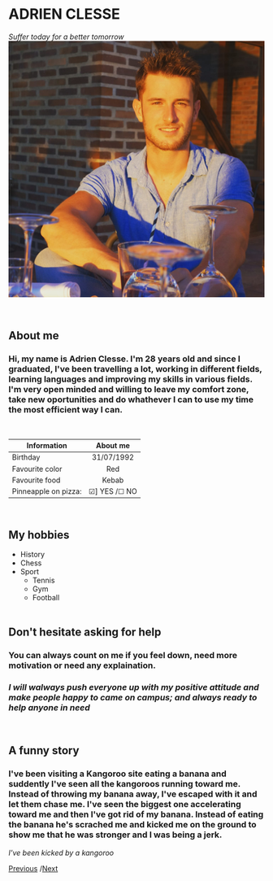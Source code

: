 # ADRIEN CLESSE 
*Suffer today for a better tomorrow*
![images](images/Adrien.jpg)

<br>

## About me

### Hi, my name is Adrien Clesse. I'm 28 years old and since I graduated, I've been travelling a lot, working in different fields, learning languages and improving my skills in various fields. I'm very open minded and willing to leave my comfort zone, take new oportunities and do whathever I can to use my time the most efficient way I can.
 <br>

| Information        | About me           | 
| ------------- |:-------------:| 
| Birthday     | 31/07/1992 | 
| Favourite color      | Red      |
| Favourite food    |Kebab      | 
| Pinneapple on pizza: |&#9745;] YES /&#9744; NO      | 

<br>




## My hobbies

* History
* Chess
* Sport
    * Tennis
    * Gym
    * Football  
  <br>
## Don't hesitate asking for help

### You can always count on me if you feel down, need more motivation or need any explaination.

### *I will walways push everyone up with my positive attitude and make people happy to came on campus; and always ready to help anyone in need*
<br>

## A funny story

### I've been  visiting a Kangoroo site eating a banana and suddently I've seen all the kangoroos running toward me.  Instead of throwing my banana away, I've escaped with it and let them chase me.  I've seen the biggest one accelerating toward me and then I've got rid of my banana.  Instead of eating the banana he's scrached me and kicked me on the ground to show me that he was stronger and I  was being a jerk.

*I've been kicked by a kangoroo*

[Previous](https://github.com/A-Maarij/markdown-challenge/blob/main/Markup.md) /[Next](https://www.google.com)